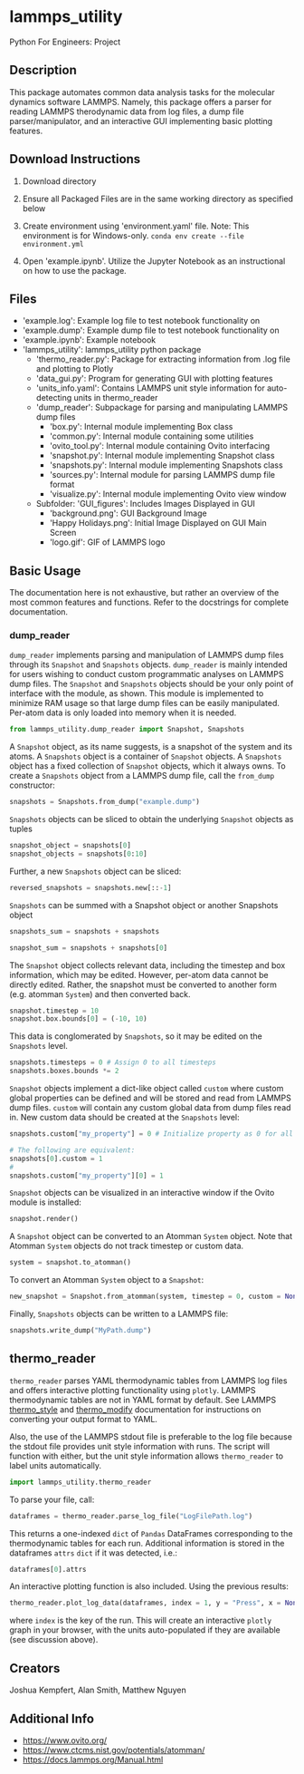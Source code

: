 # lammps_utility
Python For Engineers: Project

## Description
This package automates common data analysis tasks for the molecular dynamics software LAMMPS. Namely, this package offers a parser for reading LAMMPS therodynamic data from log files, a dump file parser/manipulator, and an interactive GUI implementing basic plotting features. 


## Download Instructions

1) Download directory
2) Ensure all Packaged Files are in the same working directory as specified below
3) Create environment using 'environment.yaml' file. Note: This environment is for Windows-only.
	`conda env create --file environment.yml`

4) Open 'example.ipynb'. Utilize the Jupyter Notebook as an instructional on how to use the package.

## Files 
- 'example.log': Example log file to test notebook functionality on
- 'example.dump': Example dump file to test notebook functionality on
- 'example.ipynb': Example notebook
- 'lammps_utility': lammps_utility python package
 	- 'thermo_reader.py': Package for extracting information from .log file and plotting to Plotly
 	- 'data_gui.py': Program for generating GUI with plotting features
 	- 'units_info.yaml': Contains LAMMPS unit style information for auto-detecting units in thermo_reader
	- 'dump_reader': Subpackage for parsing and manipulating LAMMPS dump files
		- 'box.py': Internal module implementing Box class
		- 'common.py': Internal module containing some utilities
		- 'ovito_tool.py': Internal module containing Ovito interfacing
		- 'snapshot.py': Internal module implementing Snapshot class
		- 'snapshots.py': Internal module implementing Snapshots class
		- 'sources.py': Internal module for parsing LAMMPS dump file format
		- 'visualize.py': Internal module implementing Ovito view window
	- Subfolder: 'GUI_figures': Includes Images Displayed in GUI
		- 'background.png': GUI Background Image
		- 'Happy Holidays.png': Initial Image Displayed on GUI Main Screen
		- 'logo.gif': GIF of LAMMPS logo
## Basic Usage
The documentation here is not exhaustive, but rather an overview of the most common features and functions. Refer to the docstrings for complete documentation.

### dump_reader

`dump_reader` implements parsing and manipulation of LAMMPS dump files through its `Snapshot` and `Snapshots` objects. `dump_reader` is mainly intended for users wishing to conduct custom programmatic analyses on LAMMPS dump files. The `Snapshot` and `Snapshots` objects should be your only point of interface with the module, as shown. This module is implemented to minimize RAM usage so that large dump files can be easily manipulated. Per-atom data is only loaded into memory when it is needed.

```python
from lammps_utility.dump_reader import Snapshot, Snapshots
```

A `Snapshot` object, as its name suggests, is a snapshot of the system and its atoms. A `Snapshots` object is a container of `Snapshot` objects. A `Snapshots` object has a fixed collection of `Snapshot` objects, which it always owns. To create a `Snapshots` object from a LAMMPS dump file, call the `from_dump` constructor:

```python
snapshots = Snapshots.from_dump("example.dump")
```

`Snapshots` objects can be sliced to obtain the underlying `Snapshot` objects as tuples

```python
snapshot_object = snapshots[0]
snapshot_objects = snapshots[0:10]
```

Further, a new `Snapshots` object can be sliced:

```python
reversed_snapshots = snapshots.new[::-1]
```

`Snapshots` can be summed with a Snapshot object or another Snapshots object

```python
snapshots_sum = snapshots + snapshots

snapshot_sum = snapshots + snapshots[0]
```

The `Snapshot` object collects relevant data, including the timestep and box information, which may be edited. However, per-atom data cannot be directly edited. Rather, the snapshot must be converted to another form (e.g. atomman `System`) and then converted back.

```python
snapshot.timestep = 10
snapshot.box.bounds[0] = (-10, 10)
```

This data is conglomerated by `Snapshots`, so it may be edited on the `Snapshots` level.

```python
snapshots.timesteps = 0 # Assign 0 to all timesteps
snapshots.boxes.bounds *= 2
```

`Snapshot` objects implement a dict-like object called `custom` where custom global properties can be defined and will be stored and read from LAMMPS dump files. `custom` will contain any custom global data from dump files read in. New custom data should be created at the `Snapshots` level:

```python
snapshots.custom["my_property"] = 0 # Initialize property as 0 for all snapshots

# The following are equivalent:
snapshots[0].custom = 1
#
snapshots.custom["my_property"][0] = 1
```

`Snapshot` objects can be visualized in an interactive window if the Ovito module is installed:

```python
snapshot.render()
```

A `Snapshot` object can be converted to an Atomman `System` object. Note that Atomman `System` objects do not track timestep or custom data.

```python
system = snapshot.to_atomman()
```

To convert an Atomman `System` object to a `Snapshot`:

```python
new_snapshot = Snapshot.from_atomman(system, timestep = 0, custom = None)
```

Finally, `Snapshots` objects can be written to a LAMMPS file:

```python
snapshots.write_dump("MyPath.dump")
```

## thermo_reader

`thermo_reader` parses YAML thermodynamic tables from LAMMPS log files and offers interactive plotting functionality using `plotly`. LAMMPS thermodynamic tables are not in YAML format by default. See LAMMPS [thermo_style](https://docs.lammps.org/thermo_style.html) and [thermo_modify](https://docs.lammps.org/thermo_modify.html) documentation for instructions on converting your output format to YAML.

Also, the use of the LAMMPS stdout file is preferable to the log file because the stdout file provides unit style information with runs. The script will function with either, but the unit style information allows `thermo_reader` to label units automatically.

```python
import lammps_utility.thermo_reader
```

To parse your file, call:

```python
dataframes = thermo_reader.parse_log_file("LogFilePath.log")
```

This returns a one-indexed `dict` of `Pandas` DataFrames corresponding to the thermodynamic tables for each run. Additional information is stored in the dataframes `attrs` `dict` if it was detected, i.e.:

```python
dataframes[0].attrs
```

An interactive plotting function is also included. Using the previous results:

```python
thermo_reader.plot_log_data(dataframes, index = 1, y = "Press", x = None, write_path = None):
```

where `index` is the key of the run. This will create an interactive `plotly` graph in your browser, with the units auto-populated if they are available (see discussion above).


## Creators
Joshua Kempfert, Alan Smith, Matthew Nguyen

## Additional Info
- https://www.ovito.org/
- https://www.ctcms.nist.gov/potentials/atomman/
- https://docs.lammps.org/Manual.html


